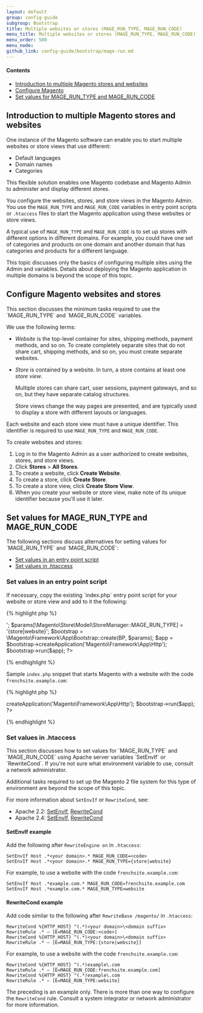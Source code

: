 ```yaml
---
layout: default
group: config-guide
subgroup: Bootstrap
title: Multiple websites or stores (MAGE_RUN_TYPE, MAGE_RUN_CODE)
menu_title: Multiple websites or stores (MAGE_RUN_TYPE, MAGE_RUN_CODE)
menu_order: 500
menu_node: 
github_link: config-guide/bootstrap/mage-run.md
---
```


#### Contents
*	<a href="#magerun-introduction">Introduction to multiple Magento stores and websites</a>
*	<a href="#magerun-conf">Configure Magento</a>
*	<a href="#magerun-set">Set values for MAGE_RUN_TYPE and MAGE_RUN_CODE</a>


<h2 id="magerun-introduction">Introduction to multiple Magento stores and websites</h2>
One instance of the Magento software can enable you to start multiple websites or store views that use different:

*   Default languages
*   Domain names
*   Categories

This flexible solution enables one Magento codebase and Magento Admin to administer and display different stores.

You configure the websites, stores, and store views in the Magento Admin. You use the `MAGE_RUN_TYPE` and `MAGE_RUN_CODE` variables in entry point scripts or `.htaccess` files to start the Magento application using these websites or store views. 

A typical use of `MAGE_RUN_TYPE` and `MAGE_RUN_CODE` is to set up stores with different options in different domains. For example, you could have one set of categories and products on one domain and another domain that has categories and products for a different language.

<div class="bs-callout bs-callout-info" id="info">
<span class="glyphicon-class">
  <p>This topic discusses only the basics of configuring multiple sites using the Admin and variables. Details about deploying the Magento application in multiple domains is beyond the scope of this topic.</p></span>
</div>

<h2 id="magerun-conf">Configure Magento websites and stores</h2>
This section discusses the minimum tasks required to use the `MAGE_RUN_TYPE` and `MAGE_RUN_CODE` variables. 

We use the following terms:

*	*Website* is the top-level container for sites, shipping methods, payment methods, and so on. To create completely separate sites that do not share cart, shipping methods, and so on,  you must create separate websites. 

*	*Store* is contained by a website. In turn, a store contains at least one *store view*. 

	Multiple stores can share cart, user sessions, payment gateways, and so on, but they have separate catalog structures. 

	Store views change the way pages are presented, and are typically used to display a store with different layouts or languages. 

Each website and each store view must have a unique identifier. This identifier is required to use `MAGE_RUN_TYPE` and `MAGE_RUN_CODE`.

To create websites and stores:

1.	Log in to the Magento Admin as a user authorized to create websites, stores, and store views.
2.	Click **Stores** > **All Stores**.
3.	To create a website, click **Create Website**.
4.	To create a store, click **Create Store**.
5.	To create a store view, click **Create Store View**.
5.	When you create your website or store view, make note of its unique identifier because you'll use it later.

<h2 id="magerun-set">Set values for MAGE_RUN_TYPE and MAGE_RUN_CODE</h2>
The following sections discuss alternatives for setting values for `MAGE_RUN_TYPE` and `MAGE_RUN_CODE`:

*   <a href="#magerun-set-index">Set values in an entry point script</a>
*   <a href="#magerun-set-htaccess">Set values in .htaccess</a>

<h3 id="magerun-set-index">Set values in an entry point script</h3>
If necessary, copy the existing `index.php` entry point script for your website or store view and add to it the following:

{% highlight php %}
<?php
 $params = $_SERVER;
 $params[\Magento\Store\Model\StoreManager::MAGE_RUN_CODE] = '<code>';
 $params[\Magento\Store\Model\StoreManager::MAGE_RUN_TYPE] = '{store|website}';
 $bootstrap = \Magento\Framework\App\Bootstrap::create(BP, $params);
 $app = $bootstrap->createApplication('Magento\Framework\App\Http');
 $bootstrap->run($app);
 ?>
 {% endhighlight %}

Sample `index.php` snippet that starts Magento with a website with the code `frenchsite.example.com`:

{% highlight php %}
<?php
 $params = $_SERVER;
 $params[\Magento\Store\Model\StoreManager::MAGE_RUN_CODE] = 'frenchsite.example.com';
 $params[\Magento\Store\Model\StoreManager::MAGE_RUN_TYPE] = 'website';
 $bootstrap = \Magento\Framework\App\Bootstrap::create(BP, $params);
 $app = $bootstrap->createApplication('Magento\Framework\App\Http');
 $bootstrap->run($app);
 ?>

{% endhighlight %}

<h3 id="magerun-set-htaccess">Set values in .htaccess</h3>
This section discusses how to set values for `MAGE_RUN_TYPE` and `MAGE_RUN_CODE` using Apache server variables `SetEnvIf` or `RewriteCond`. If you're not sure what environment variable to use, consult a network administrator.

<div class="bs-callout bs-callout-info" id="info">
<span class="glyphicon-class">
  <p>Additional tasks required to set up the Magento 2 file system for this type of environment are beyond the scope of this topic.</p></span>
</div>

For more information about `SetEnvIf` or `RewriteCond`, see:

*   Apache 2.2: <a href="http://httpd.apache.org/docs/2.2/mod/mod_setenvif.html" target="_blank">SetEnvIf</a>, <a href="http://httpd.apache.org/docs/2.2/mod/mod_rewrite.html#rewritecond" target="_blank">RewriteCond</a>
*   Apache 2.4: <a href="http://httpd.apache.org/docs/2.4/mod/mod_setenvif.html" target="_blank">SetEnvIf</a>, <a href="http://httpd.apache.org/docs/2.4/mod/mod_rewrite.html#rewritecond" target="_blank">RewriteCond</a>

#### SetEnvIf example
Add the following after `RewriteEngine on` in `.htaccess`:

    SetEnvIf Host .*<your domain>.* MAGE_RUN_CODE=<code>
    SetEnvIf Host .*<your domain>.* MAGE_RUN_TYPE={store|website}

For example, to use a website with the code `frenchsite.example.com`:

    SetEnvIf Host .*example.com.* MAGE_RUN_CODE=frenchsite.example.com
    SetEnvIf Host .*example.com.* MAGE_RUN_TYPE=website

#### RewriteCond example
Add code similar to the following after `RewriteBase /magento/` in `.htaccess`:

    RewriteCond %{HTTP_HOST} ^(.*)<your domain>\<domain suffix>
    RewriteRule .* – [E=MAGE_RUN_CODE:<code>]
    RewriteCond %{HTTP_HOST} ^(.*)<your domain>\<domain suffix>
    RewriteRule .* – [E=MAGE_RUN_TYPE:{store|website}]

For example, to use a website with the code `frenchsite.example.com`:

    RewriteCond %{HTTP_HOST} ^(.*)example\.com
    RewriteRule .* – [E=MAGE_RUN_CODE:frenchsite.example.com]
    RewriteCond %{HTTP_HOST} ^(.*)example\.com
    RewriteRule .* – [E=MAGE_RUN_TYPE:website]

<div class="bs-callout bs-callout-info" id="info">
<span class="glyphicon-class">
  <p>The preceding is an example only. There is more than one way to configure the <code>RewriteCond</code> rule. Consult a system integrator or network administrator for more information.</p></span>
</div>
